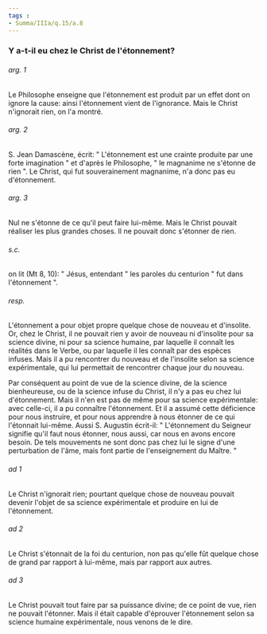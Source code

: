 ```yaml
---
tags : 
- Summa/IIIa/q.15/a.8
---
```


### Y a-t-il eu chez le Christ de l'étonnement?

###### arg. 1
Le Philosophe enseigne que l'étonnement est produit par un effet dont on ignore la cause: ainsi l'étonnement vient de l'ignorance. Mais le Christ n'ignorait rien, on l'a montré. 

###### arg. 2
S. Jean Damascène, écrit: " L'étonnement est une crainte produite par une forte imagination " et d'après le Philosophe, " le magnanime ne s'étonne de rien ". Le Christ, qui fut souverainement magnanime, n'a donc pas eu d'étonnement. 

###### arg. 3
Nul ne s'étonne de ce qu'il peut faire lui-même. Mais le Christ pouvait réaliser les plus grandes choses. Il ne pouvait donc s'étonner de rien. 

###### s.c.
on lit (Mt 8, 10): " Jésus, entendant " les paroles du centurion " fut dans l'étonnement ". 

###### resp.
L'étonnement a pour objet propre quelque chose de nouveau et d'insolite. Or, chez le Christ, il ne pouvait rien y avoir de nouveau ni d'insolite pour sa science divine, ni pour sa science humaine, par laquelle il connaît les réalités dans le Verbe, ou par laquelle il les connaît par des espèces infuses. Mais il a pu rencontrer du nouveau et de l'insolite selon sa science expérimentale, qui lui permettait de rencontrer chaque jour du nouveau. 

Par conséquent au point de vue de la science divine, de la science bienheureuse, ou de la science infuse du Christ, il n'y a pas eu chez lui d'étonnement. Mais il n'en est pas de même pour sa science expérimentale: avec celle-ci, il a pu connaître l'étonnement. Et il a assumé cette déficience pour nous instruire, et pour nous apprendre à nous étonner de ce qui l'étonnait lui-même. Aussi S. Augustin écrit-il: " L'étonnement du Seigneur signifie qu'il faut nous étonner, nous aussi, car nous en avons encore besoin. De tels mouvements ne sont donc pas chez lui le signe d'une perturbation de l'âme, mais font partie de l'enseignement du Maître. " 

###### ad 1
Le Christ n'ignorait rien; pourtant quelque chose de nouveau pouvait devenir l'objet de sa science expérimentale et produire en lui de l'étonnement. 

###### ad 2
Le Christ s'étonnait de la foi du centurion, non pas qu'elle fût quelque chose de grand par rapport à lui-même, mais par rapport aux autres. 

###### ad 3
Le Christ pouvait tout faire par sa puissance divine; de ce point de vue, rien ne pouvait l'étonner. Mais il était capable d'éprouver l'étonnement selon sa science humaine expérimentale, nous venons de le dire. 

